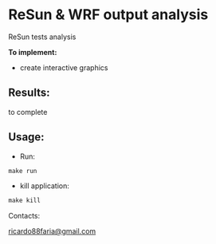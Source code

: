# ReSun & WRF output analysis
ReSun tests analysis

**To implement:**

* create interactive graphics

## Results:

to complete

## Usage:

* Run:
```r
make run
```

* kill application:
```r
make kill
```

Contacts:

<ricardo88faria@gmail.com>
